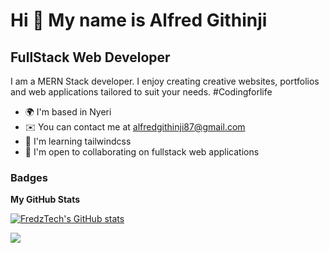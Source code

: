 Hi 👋 My name is Alfred Githinji
================================

FullStack Web Developer
------------------------

I am a MERN Stack developer. I enjoy creating creative websites, portfolios and web applications tailored to suit your needs. #Codingforlife

* 🌍  I'm based in Nyeri
* ✉️  You can contact me at [alfredgithinji87@gmail.com](mailto:alfredgithinji87@gmail.com)
* 🧠  I'm learning tailwindcss
* 🤝  I'm open to collaborating on fullstack web applications

### Badges

<b>My GitHub Stats</b>

<a href="http://www.github.com/FredzTech"><img src="https://github-readme-stats.vercel.app/api?username=FredzTech&show_icons=true&hide=&count_private=true&title_color=0891b2&text_color=ffffff&icon_color=0891b2&bg_color=0f172a&hide_border=true&show_icons=true" alt="FredzTech's GitHub stats" /></a>

<a href="http://www.github.com/FredzTech"><img src="https://github-readme-streak-stats.herokuapp.com/?user=FredzTech&stroke=ffffff&background=0f172a&ring=0891b2&fire=0891b2&currStreakNum=ffffff&currStreakLabel=0891b2&sideNums=ffffff&sideLabels=ffffff&dates=ffffff&hide_border=true" /></a>

